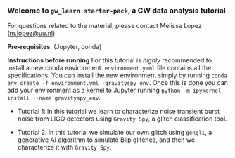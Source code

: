 ### Welcome to `gw_learn starter-pack`, a  GW data analysis tutorial

For questions related to the material, please contact Melissa Lopez (m.lopez@uu.nl)

**Pre-requisites**: (Jupyter, conda)

**Instructions before running** For this tutorial is _highly_ recommended to install a new conda environment. `environment.yaml` file contains all the specifications. You can install the new environment simply by running `conda env create -f environment.yml -gravityspy_env`. Once this is done you can add your environment as a kernel to Jupyter running `python -m ipykernel install --name gravityspy_env`.

- Tutorial 1: in this tutorial we learn to characterize noise transient burst noise from LIGO detectors using `Gravity Spy`, a glitch classification tool.
  
- Tutorial 2: in this tutorial we simulate our own glitch using `gengli`, a generative AI algorithm to simulate Blip glitches, and then we characterize it with `Gravity Spy`.

